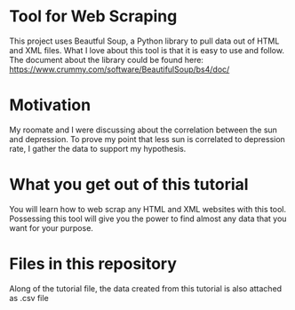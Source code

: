 # Tool for Web Scraping

This project uses Beautful Soup, a Python library to pull data out of HTML and XML files. 
What I love about this tool is that it is easy to use and follow. The document about the library could be found here: https://www.crummy.com/software/BeautifulSoup/bs4/doc/

# Motivation

My roomate and I were discussing about the correlation between the sun and depression. To prove my point that less sun is correlated to depression rate, I gather the data to support my hypothesis. 

# What you get out of this tutorial

You will learn how to web scrap any HTML and XML websites with this tool. Possessing this tool will give you the power to find almost any data that you want for your purpose.

# Files in this repository
Along of the tutorial file, the data created from this tutorial is also attached as .csv file
